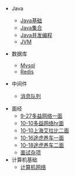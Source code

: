 
* Java

  * [Java基础](./docs/a-1Java基础.md)
  * [Java集合](./docs/a-2Java集合.md)
  * [Java并发编程](./docs/a-3Java并发编程.md)
  * [JVM](./docs/a-4JVM.md)
* 数据库

  * [Mysql](./docs/b-1Mysql.md)
  * [Redis](./docs/b-2Redis.md)
* 中间件

  * [消息队列](./docs/c-1消息队列.md)

- 面经
  - [9-27多益网络一面](./docs/面经/9-27多益网络一面.md)
  - [10-10多益网络hr面](./docs/面经/10-10多益网络hr面.md)
  - [10-10上海艾拉比二面](./docs/面经/10-10上海艾拉比二面.md)
  - [10-16途虎养车一面](./docs/面经/10-16途虎养车一面.md)
  - [10-18途虎养车二面](./docs/面经/10-18途虎养车二面.md)
  - [面试杂项](./docs/面经杂项.md)
- 计算机基础
  - [计算机网络](./docs/计算机网络.md)

